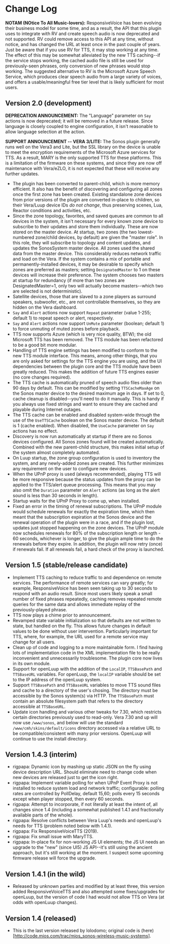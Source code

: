 # Change Log

**NOTAM (NOtice To All Music-lovers):** ResponsiveVoice has been evolving their business model for some time, and as a result, the API that this plugin uses to integrate with RV and create speech audio is now deprecated and not supported. RV could remove access to this API at any time, without notice, and has changed the URL at least once in the past couple of years. Just be aware that if you use RV for TTS, it may stop working at any time. The effect of this may be somewhat alleviated by the new TTS caching--if the service stops working, the cached audio file is still be used for previously-seen phrases, only conversion of new phrases would stop working. The suggested alternative to RV is the Microsoft Azure Speech Service, which produces clear speech audio from a large variety of voices, and offers a usable/meaningful free tier level that is likely sufficient for most users.

## Version 2.0 (development)

**DEPRECATION ANNOUNCEMENT:** The "Language" parameter on `Say` actions is now deprecated; it will be removed in a future release. Since language is closely coupled to engine configuration, it isn't reasonable to allow language selection at the action.

**SUPPORT ANNOUNCEMENT -- VERA 3/LITE:** The Sonos plugin generally runs well on the Vera3 and Lite, but the SSL library on the device is unable to meet the encryption requirements of the Microsoft Azure services for TTS. As a result, MARY is the only supported TTS for these platforms. This is a limitation of the firmware on these systems, and since they are now off maintenance with Vera/eZLO, it is not expected that these will receive any further updates.

* The plugin has been converted to parent-child, which is more memory efficient. It also has the benefit of discovering and configuring all zones once the first zone has been created. Existing standalone zone devices from prior versions of the plugin are converted in-place to children, so their Vera/Luup device IDs *do not change*, thus preserving scenes, Lua, Reactor conditions and activities, etc.
* Since the zone topology, favorites, and saved queues are common to all devices in the system, it isn't necessary for every known zone device to subscribe to their updates and store them individually. These are now stored on the master device. At startup, two zones (the two lowest-numbered zone/child devices, by default) are given the "master role". In this role, they will subscribe to topology and content updates, and updates the SonosSystem master device. All zones used the shared data from the master device. This considerably reduces network traffic and load on the Vera. If the system contains a mix of portable and permanently-installed devices, it may be desirable to specify which zones are preferred as masters; setting `DesignatedMaster` to 1 on these devices will increase their preference. The system chooses two masters at startup for redundancy (if more than two zones are DesignatedMaster=1, only two will actually become masters--which two are selected is not deterministic).
* Satellite devices, those that are slaved to a zone players as surround speakers, subwoofer, etc., are not controllable themselves, so they are hidden on the Vera dashboard.
* `Say` and `Alert` actions now support `Repeat` parameter (value 1-255; default 1) to repeat speech or alert, respectively.
* `Say` and `Alert` actions now support `UnMute` parameter (boolean; default 1) to force unmuting of muted zones before playback.
* TTS now supports Azure (which is very nice quality, BTW); the old Microsoft TTS has been removed. The TTS module has been refactored to be a good bit more modular.
* Handling of TTS engine settings has been modified to conform to the new TTS module interface. This means, among other things, that you are only asked for settings for the TTS engine you are using, and the UI dependencies between the plugin core and the TTS module have been greatly reduced. This makes the addition of future TTS engines easier (no core changes required).
* The TTS cache is automatically pruned of speech audio files older than 90 days by default. This can be modified by setting `TTSCacheMaxAge` on the Sonos master device to the desired maximum age in days. If set to 0, cache cleanup is disabled--you'll need to do it manually. This is handy if you always use fixed strings and want to ensure they are cached and playable during Internet outages.
* The TTS cache can be enabled and disabled system-wide through the use of the `UseTTSCache` boolean on the Sonos master device. The default is 1 (cache enabled). When disabled, the `UseCache` parameter on `Say` actions has no effect.
* Discovery is now run automatically at startup if there are no Sonos devices configured. All Sonos zones found will be created automatically. Combined with the new parent-child structure, this makes initial setup of the system almost completely automated.
* On Luup startup, the zone group configuration is used to inventory the system, and any newly-added zones are created. This further minimizes any requirement on the user to configure new devices.
* When the UPnP proxy is used (always recommended), playing TTS will be more responsive because the status updates from the proxy can be applied to the TTS/alert queue processing. This means that you may also omit the `Duration` parameter on `Alert` actions (as long as the alert sound is less than 30 seconds in length).
* Startup waits for the UPnP Proxy to come up, when installed.
* Fixed an error in the timing of renewal subscriptions. The UPnP module would schedule renewals for exactly the expiration time, which then meant that the subscription expiration at the Sonos device and the renewal operation of the plugin were in a race, and if the plugin lost, updates just stopped happening on the zone devices. The UPnP module now schedules renewals for 80% of the subscription length or length - 60 seconds, whichever is longer, to give the plugin ample time to do the renewals before they expire. In addition, the plugin will now retry (once) if renewals fail. If all renewals fail, a hard check of the proxy is launched.

## Version 1.5 (stable/release candidate)

* Implement TTS caching to reduce traffic to and dependence on remote services. The performance of remote services can vary greatly; for example, ResponsiveVoice has been seen taking up to 30 seconds to respond with an audio result. Since most users likely speak a small number of fixed phrases repeatedly, caching removes repeated remote queries for the same data and allows immediate replay of the previously-played phrase.
* TTS now plays a chime prior to announcement.
* Revamped state variable initialization so that defaults are not written to state, but handled on the fly. This allows future changes in default values to be done without user intervention. Particularly important for TTS, where, for example, the URL used for a remote service may change for all users.
* Clean up of code and logging to a more maintainable form. I find having lots of implementation code in the XML implementation file to be really inconvenient and unnecessarily troublesome. The plugin core now lives in its own module.
* Support for openLuup with the addition of the `LocalIP`, `TTSBasePath` and `TTSBaseURL` variables. For openLuup, the `localIP` variable should be set to the IP address of the openLuup system.
* Support `TTSBasePath` and `TTSBaseURL` variables to move TTS sound files and cache to a directory of the user's chosing. The directory must be accessible by the Sonos system(s) via HTTP. The `TTSBasePath` must contain an absolute filesystem path that refers to the directory accessible at `TTSBaseURL`.
* Update icon handling and various other tweaks for 7.30, which restricts certain directories previously used to read-only. Vera 7.30 and up will now use `/www/sonos`, and below will use the standard `/www/cmh/skins/default/icons` directory accessed via a relative URL to be compatible/consistent with many prior versions. OpenLuup will continue to use the install directory.

## Version 1.4.3 (interim)

* rigpapa: Dynamic icon by mashing up static JSON on the fly using device description URL. Should eliminate need to change code when new devices are released just to get the icon right.
* rigpapa: Implement variable polling for when UPnP Event Proxy is not installed to reduce system load and network traffic; configurable: polling rates are controlled by PollDelay, default 15,60; polls every 15 seconds except when player stopped, then every 60 seconds.
* rigpapa: Attempt to incorporate, if not literally at least the intent of, all changes since 1.4 (including a somewhat published 1.4.1 and fractionally available parts of the whole).
* rigpapa: Resolve conflicts between Vera Luup's needs and openLuup's needs for TTS (problem noted below with 1.4.1).
* rigpapa: Fix ResponsiveVoiceTTS (2019).
* rigpapa: Fix small issue with MaryTTS.
* rigpapa: In-place fix for non-working JS UI elements; the JS UI needs an upgrade to the "new" (since UI5) JS API--it's still using the ancient approach, but it's still working at the moment. I suspect some upcoming firmware release will force the upgrade.

## Version 1.4.1 (in the wild)

* Released by unknown parties and modified by at least three, this version added ResponsiveVoiceTTS and also attempted some fixes/upgrades for openLuup, but the version of code I had would not allow TTS on Vera (at odds with openLuup changes).

## Version 1.4 (released)

* This is the last version released by lolodomo; original code is (here)[http://code.mios.com/trac/mios_sonos-wireless-music-systems].
